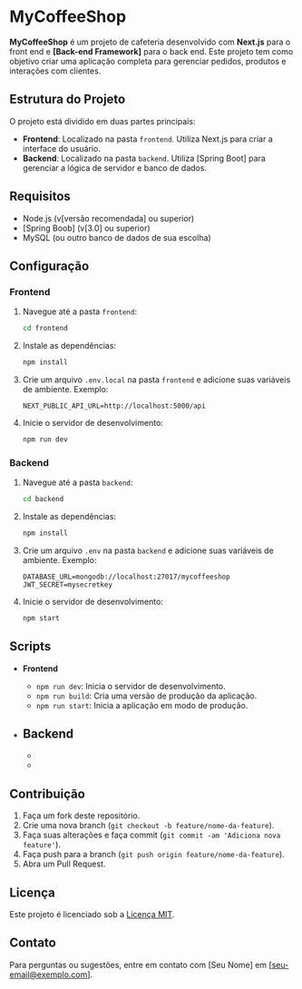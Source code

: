 # MyCoffeeShop

**MyCoffeeShop** é um projeto de cafeteria desenvolvido com **Next.js** para o front end e **[Back-end Framework]** para o back end. Este projeto tem como objetivo criar uma aplicação completa para gerenciar pedidos, produtos e interações com clientes.

## Estrutura do Projeto

O projeto está dividido em duas partes principais:

- **Frontend**: Localizado na pasta `frontend`. Utiliza Next.js para criar a interface do usuário.
- **Backend**: Localizado na pasta `backend`. Utiliza [Spring Boot] para gerenciar a lógica de servidor e banco de dados.

## Requisitos

- Node.js (v[versão recomendada] ou superior)
- [Spring Boob] (v[3.0] ou superior)
- MySQL (ou outro banco de dados de sua escolha)

## Configuração

### Frontend

1. Navegue até a pasta `frontend`:
    ```bash
    cd frontend
    ```

2. Instale as dependências:
    ```bash
    npm install
    ```

3. Crie um arquivo `.env.local` na pasta `frontend` e adicione suas variáveis de ambiente. Exemplo:
    ```env
    NEXT_PUBLIC_API_URL=http://localhost:5000/api
    ```

4. Inicie o servidor de desenvolvimento:
    ```bash
    npm run dev
    ```

### Backend

1. Navegue até a pasta `backend`:
    ```bash
    cd backend
    ```

2. Instale as dependências:
    ```bash
    npm install
    ```

3. Crie um arquivo `.env` na pasta `backend` e adicione suas variáveis de ambiente. Exemplo:
    ```env
    DATABASE_URL=mongodb://localhost:27017/mycoffeeshop
    JWT_SECRET=mysecretkey
    ```

4. Inicie o servidor de desenvolvimento:
    ```bash
    npm start
    ```

## Scripts

- **Frontend**
  - `npm run dev`: Inicia o servidor de desenvolvimento.
  - `npm run build`: Cria uma versão de produção da aplicação.
  - `npm run start`: Inicia a aplicação em modo de produção.

- **Backend**
  - 
  - 
  - 

## Contribuição

1. Faça um fork deste repositório.
2. Crie uma nova branch (`git checkout -b feature/nome-da-feature`).
3. Faça suas alterações e faça commit (`git commit -am 'Adiciona nova feature'`).
4. Faça push para a branch (`git push origin feature/nome-da-feature`).
5. Abra um Pull Request.

## Licença

Este projeto é licenciado sob a [Licença MIT](LICENSE).

## Contato

Para perguntas ou sugestões, entre em contato com [Seu Nome] em [seu-email@exemplo.com].

